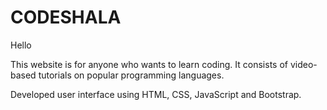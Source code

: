 # CODESHALA

Hello

This website is for anyone who wants to learn coding. It consists of video-based tutorials
on popular programming languages.


Developed user interface using HTML, CSS, JavaScript and Bootstrap.

